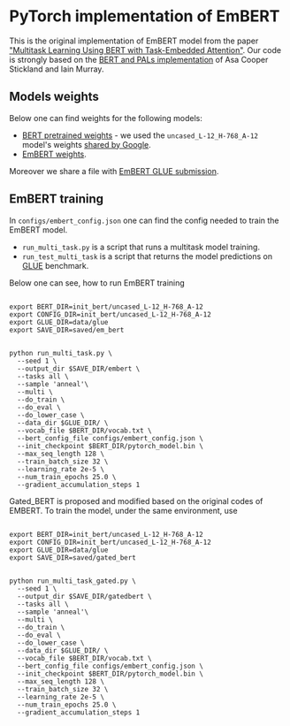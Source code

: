 # PyTorch implementation of EmBERT

This is the original implementation of EmBERT model from the paper ["Multitask Learning Using BERT with Task-Embedded Attention"](https://ieeexplore.ieee.org/abstract/document/9533990).
Our code is strongly based on the [BERT and PALs implementation](https://github.com/AsaCooperStickland/Bert-n-Pals) of Asa Cooper Stickland and Iain Murray.


## Models weights

Below one can find weights for the following models:
- [BERT pretrained weights](https://drive.google.com/drive/folders/1fVbmGvq1qfpxMrPK0GQGn-K8-PNkWkyV?usp=sharing) - we used the `uncased_L-12_H-768_A-12` model's weights [shared by Google](https://github.com/google-research/bert#pre-trained-models).
- [EmBERT weights](https://drive.google.com/drive/folders/1fp6S3EwsZWt3eUaIlNYm-pF16m3hWB0o?usp=sharing).

Moreover we share a file with [EmBERT GLUE submission](https://drive.google.com/file/d/1_WogoIgbgnyD9NvJgaR95OAQW6caB6nV/view?usp=sharing). 

## EmBERT training

In `configs/embert_config.json` one can find the config needed to train the EmBERT model.

- `run_multi_task.py` is a script that runs a multitask model training.
- `run_test_multi_task` is a script that returns the model predictions on [GLUE](gluebenchmark.com) benchmark.

Below one can see, how to run EmBERT training
```shell

export BERT_DIR=init_bert/uncased_L-12_H-768_A-12
export CONFIG_DIR=init_bert/uncased_L-12_H-768_A-12
export GLUE_DIR=data/glue
export SAVE_DIR=saved/em_bert


python run_multi_task.py \
  --seed 1 \
  --output_dir $SAVE_DIR/embert \
  --tasks all \
  --sample 'anneal'\
  --multi \
  --do_train \
  --do_eval \
  --do_lower_case \
  --data_dir $GLUE_DIR/ \
  --vocab_file $BERT_DIR/vocab.txt \
  --bert_config_file configs/embert_config.json \
  --init_checkpoint $BERT_DIR/pytorch_model.bin \
  --max_seq_length 128 \
  --train_batch_size 32 \
  --learning_rate 2e-5 \
  --num_train_epochs 25.0 \
  --gradient_accumulation_steps 1

```


Gated_BERT is proposed and modified based on the original codes of EMBERT. To train the model, under the same environment, use

```shell

export BERT_DIR=init_bert/uncased_L-12_H-768_A-12
export CONFIG_DIR=init_bert/uncased_L-12_H-768_A-12
export GLUE_DIR=data/glue
export SAVE_DIR=saved/gated_bert


python run_multi_task_gated.py \
  --seed 1 \
  --output_dir $SAVE_DIR/gatedbert \
  --tasks all \
  --sample 'anneal'\
  --multi \
  --do_train \
  --do_eval \
  --do_lower_case \
  --data_dir $GLUE_DIR/ \
  --vocab_file $BERT_DIR/vocab.txt \
  --bert_config_file configs/embert_config.json \
  --init_checkpoint $BERT_DIR/pytorch_model.bin \
  --max_seq_length 128 \
  --train_batch_size 32 \
  --learning_rate 2e-5 \
  --num_train_epochs 25.0 \
  --gradient_accumulation_steps 1
